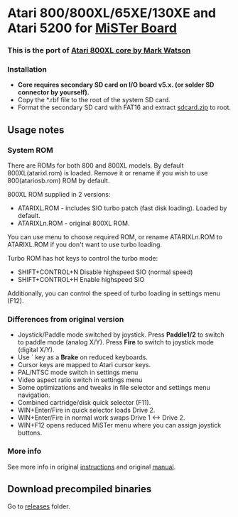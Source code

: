 # Atari 800/800XL/65XE/130XE and Atari 5200 for [MiSTer Board](https://github.com/MiSTer-devel/Main_MiSTer/wiki)

### This is the port of [Atari 800XL core by Mark Watson](http://ssh.scrameta.net/)

### Installation
* **Core requires secondary SD card on I/O board v5.x. (or solder SD connector by yourself).**
* Copy the *.rbf file to the root of the system SD card.
* Format the secondary SD card with FAT16 and extract [sdcard.zip](https://github.com/MiSTer-devel/Atari800_MiSTer/tree/master/releases/sdcard.zip) to root.

## Usage notes

### System ROM
There are ROMs for both 800 and 800XL models. By default 800XL(atarixl.rom) is loaded. Remove it or rename if you wish to use 800(atariosb.rom) ROM by default.

800XL ROM supplied in 2 versions:
* ATARIXL.ROM - includes SIO turbo patch (fast disk loading). Loaded by default.
* ATARIXLn.ROM - original 800XL ROM. 
  
You can use menu to choose required ROM, or rename ATARIXLn.ROM to ATARIXL.ROM if you don't want to use turbo loading.

Turbo ROM has hot keys to control the turbo mode:
* SHIFT+CONTROL+N    Disable highspeed SIO (normal speed)
* SHIFT+CONTROL+H    Enable highspeed SIO 
  
Additionally, you can control the speed of turbo loading in settings menu (F12).

### Differences from original version
* Joystick/Paddle mode switched by joystick. Press **Paddle1/2** to switch to paddle mode (analog X/Y). Press **Fire** to switch to joystick mode (digital X/Y).
* Use ` key as a **Brake** on reduced keyboards.
* Cursor keys are mapped to Atari cursor keys.
* PAL/NTSC mode switch in settings menu
* Video aspect ratio switch in settings menu
* Some optimizations and tweaks in file selector and settings menu navigation.
* Combined cartridge/disk quick selector (F11).
* WIN+Enter/Fire in quick selector loads Drive 2.
* WIN+Enter/Fire in normal work swaps Drive 1 <-> Drive 2.
* WIN+F12 opens reduced MiSTer menu where you can assign joystick buttons.

### More info
See more info in original [instructions](https://github.com/MiSTer-devel/Atari800_MiSTer/tree/master/instructions.txt)
and original [manual](https://github.com/MiSTer-devel/Atari800_MiSTer/tree/master/manual.pdf).


## Download precompiled binaries
Go to [releases](https://github.com/MiSTer-devel/Atari800_MiSTer/tree/master/releases) folder.
